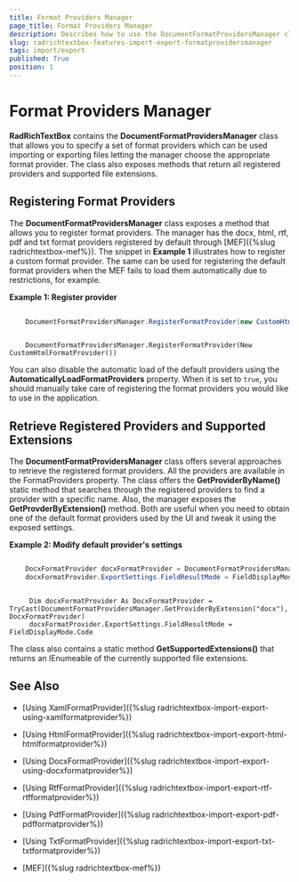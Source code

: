 ```yaml
---
title: Format Providers Manager
page_title: Format Providers Manager
description: Describes how to use the DocumentFormatProvidersManager class to register and obtain the format providers used by RadRichTextBox.
slug: radrichtextbox-features-import-export-formatprovidersmanager
tags: import/export
published: True
position: 1
---
```


# Format Providers Manager


__RadRichTextBox__ contains the **DocumentFormatProvidersManager** class that allows you to specify a set of format providers which can be used importing or exporting files letting the manager choose the appropriate format provider. The class also exposes methods that return all registered providers and supported file extensions.


## Registering Format Providers

The **DocumentFormatProvidersManager** class exposes a method that allows you to register format providers. The manager has the docx, html, rtf, pdf and txt format providers registered by default through [MEF]({%slug radrichtextbox-mef%}). The snippet in __Example 1__ illustrates how to register a custom format provider. The same can be used for registering the default format providers when the MEF fails to load them automatically due to restrictions, for example.


__Example 1: Register provider__

```C#
   
    DocumentFormatProvidersManager.RegisterFormatProvider(new CustomHtmlFormatProvider());
```
```VB.NET

	DocumentFormatProvidersManager.RegisterFormatProvider(New CustomHtmlFormatProvider())
```

You can also disable the automatic load of the default providers using the **AutomaticallyLoadFormatProviders** property. When it is set to `true`, you should manually take care of registering the format providers you would like to use in the application.

## Retrieve Registered Providers and Supported Extensions

The **DocumentFormatProvidersManager** class offers several approaches to retrieve the registered format providers. All the providers are available in the FormatProviders property. The class offers the **GetProviderByName()** static method that searches through the registered providers to find a provider with a specific name. Also, the manager exposes the __GetProvderByExtension()__ method. Both are useful when you need to obtain one of the default format providers used by the UI and tweak it using the exposed settings.

__Example 2: Modify default provider's settings__

```C#

    DocxFormatProvider docxFormatProvider = DocumentFormatProvidersManager.GetProviderByExtension("docx") as DocxFormatProvider;
    docxFormatProvider.ExportSettings.FieldResultMode = FieldDisplayMode.Code;
```
```VB.NET

     Dim docxFormatProvider As DocxFormatProvider = TryCast(DocumentFormatProvidersManager.GetProviderByExtension("docx"), DocxFormatProvider)
     docxFormatProvider.ExportSettings.FieldResultMode = FieldDisplayMode.Code
```


The class also contains a static method  __GetSupportedExtensions()__ that returns an IEnumeable of the currently supported file extensions.

## See Also 

* [Using XamlFormatProvider]({%slug radrichtextbox-import-export-using-xamlformatprovider%})

* [Using HtmlFormatProvider]({%slug radrichtextbox-import-export-html-htmlformatprovider%})

* [Using DocxFormatProvider]({%slug radrichtextbox-import-export-using-docxformatprovider%})

* [Using RtfFormatProvider]({%slug radrichtextbox-import-export-rtf-rtfformatprovider%})

* [Using PdfFormatProvider]({%slug radrichtextbox-import-export-pdf-pdfformatprovider%})

* [Using TxtFormatProvider]({%slug radrichtextbox-import-export-txt-txtformatprovider%})

* [MEF]({%slug radrichtextbox-mef%})